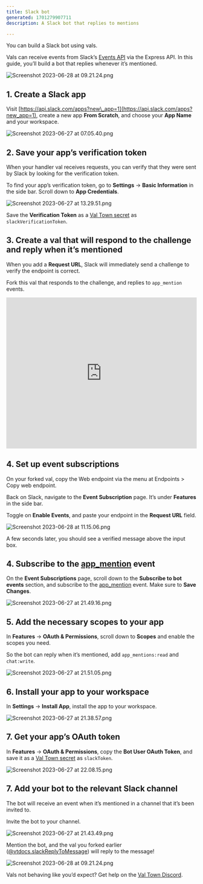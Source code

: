 ```yaml
---
title: Slack bot
generated: 1701279907711
description: A Slack bot that replies to mentions

---
```


You can build a Slack bot using vals.

Vals can receive events from Slack’s
[Events API](https://api.slack.com/apis/connections/events-api) via the Express
API. In this guide, you’ll build a bot that replies whenever it’s mentioned.

![Screenshot 2023-06-28 at 09.21.24.png](./a-slack-bot-that-replies-to-mentions/screenshot_2023-06-28_at_092124.png)

## 1. Create a Slack app

Visit
[https://api.slack.com/apps?new\_app=1](https://api.slack.com/apps?new_app=1),
create a new app **From Scratch**, and choose your **App Name** and your
workspace.

![Screenshot 2023-06-27 at 07.05.40.png](./send-messages-to-slack/screenshot_2023-06-27_at_070540.png)

## 2. Save your app’s verification token

When your handler val receives requests, you can verify that they were sent by
Slack by looking for the verification token.

To find your app’s verification token, go to **Settings** → **Basic
Information** in the side bar. Scroll down to **App Credentials**.

![Screenshot 2023-06-27 at 13.29.51.png](./a-slack-bot-that-replies-to-mentions/screenshot_2023-06-27_at_132951.png)

Save the **Verification Token** as a
[Val Town secret](https://www.val.town/settings/secrets) as
`slackVerificationToken`.

## 3. Create a val that will respond to the challenge and reply when it’s mentioned

When you add a **Request URL**, Slack will immediately send a challenge to
verify the endpoint is correct.

Fork this val that responds to the challenge, and replies to `app_mention`
events.

<div class="not-content">
  <iframe src="https://www.val.town/embed/neverstew.slackReplyToMessage" width="100%" frameborder="no" style="height: 400px;">
    &#x20;
  </iframe>
</div>

## 4. Set up event subscriptions

On your forked val, copy the Web endpoint via the menu at Endpoints > Copy web
endpoint.

Back on Slack, navigate to the **Event Subscription** page. It’s under
**Features** in the side bar.

Toggle on **Enable Events**, and paste your endpoint in the **Request URL**
field.

![Screenshot 2023-06-28 at 11.15.06.png](./a-slack-bot-that-replies-to-mentions/screenshot_2023-06-28_at_111506.png)

A few seconds later, you should see a verified message above the input box.

## 4. Subscribe to the [app_mention](https://api.slack.com/events/app_mention) event

On the **Event Subscriptions** page, scroll down to the ****Subscribe to bot
events**** section, and subscribe to the
[app_mention](https://api.slack.com/events/app_mention) event. Make sure to
**Save Changes**.

![Screenshot 2023-06-27 at 21.49.16.png](./a-slack-bot-that-replies-to-mentions/screenshot_2023-06-27_at_214916.png)

## 5. Add the necessary scopes to your app

In **Features** → **OAuth & Permissions**, scroll down to **Scopes** and enable
the scopes you need.

So the bot can reply when it’s mentioned, add `app_mentions:read` and
`chat:write`.

![Screenshot 2023-06-27 at 21.51.05.png](./a-slack-bot-that-replies-to-mentions/screenshot_2023-06-27_at_215105.png)

## 6. Install your app to your workspace

In **Settings** → **Install App**, install the app to your workspace.

![Screenshot 2023-06-27 at 21.38.57.png](./a-slack-bot-that-replies-to-mentions/screenshot_2023-06-27_at_213857.png)

## 7. Get your app’s OAuth token

In **Features** → **OAuth & Permissions**, copy the **Bot User OAuth Token**,
and save it as a [Val Town secret](https://www.val.town/settings/secrets) as
`slackToken`.

![Screenshot 2023-06-27 at 22.08.15.png](./a-slack-bot-that-replies-to-mentions/screenshot_2023-06-27_at_220815.png)

## 7. Add your bot to the relevant Slack channel

The bot will receive an event when it’s mentioned in a channel that it’s been
invited to.

Invite the bot to your channel.

![Screenshot 2023-06-27 at 21.43.49.png](./a-slack-bot-that-replies-to-mentions/screenshot_2023-06-27_at_214349.png)

Mention the bot, and the val you forked earlier
([@vtdocs.slackReplyToMessage](https://www.val.town/v/vtdocs.slackReplyToMessage))
will reply to the message!

![Screenshot 2023-06-28 at 09.21.24.png](./a-slack-bot-that-replies-to-mentions/screenshot_2023-06-28_at_092124-1.png)

Vals not behaving like you’d expect? Get help on the
[Val Town Discord](https://discord.gg/dHv45uN5RY).
